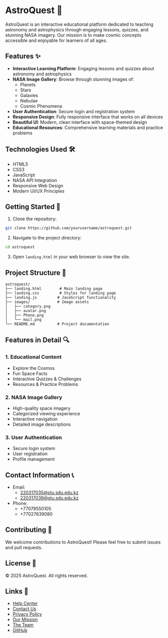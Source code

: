 # AstroQuest 🌌

AstroQuest is an interactive educational platform dedicated to teaching astronomy and astrophysics through engaging lessons, quizzes, and stunning NASA imagery. Our mission is to make cosmic concepts accessible and enjoyable for learners of all ages.

## Features ✨

- **Interactive Learning Platform**: Engaging lessons and quizzes about astronomy and astrophysics
- **NASA Image Gallery**: Browse through stunning images of:
  - Planets
  - Stars
  - Galaxies
  - Nebulae
  - Cosmic Phenomena
- **User Authentication**: Secure login and registration system
- **Responsive Design**: Fully responsive interface that works on all devices
- **Beautiful UI**: Modern, clean interface with space-themed design
- **Educational Resources**: Comprehensive learning materials and practice problems

## Technologies Used 🛠️

- HTML5
- CSS3
- JavaScript
- NASA API Integration
- Responsive Web Design
- Modern UI/UX Principles

## Getting Started 🚀

1. Clone the repository:
```bash
git clone https://github.com/yourusername/astroquest.git
```

2. Navigate to the project directory:
```bash
cd astroquest
```

3. Open `landing.html` in your web browser to view the site.

## Project Structure 📁

```
astroquest/
├── landing.html        # Main landing page
├── landing.css         # Styles for landing page
├── landing.js         # JavaScript functionality
├── images/            # Image assets
│   ├── category.png
│   ├── avatar.png
│   ├── Phone.png
│   └── mail.png
└── README.md          # Project documentation
```

## Features in Detail 🔍

### 1. Educational Content
- Explore the Cosmos
- Fun Space Facts
- Interactive Quizzes & Challenges
- Resources & Practice Problems

### 2. NASA Image Gallery
- High-quality space imagery
- Categorized viewing experience
- Interactive navigation
- Detailed image descriptions

### 3. User Authentication
- Secure login system
- User registration
- Profile management

## Contact Information 📞

- Email: 
  - 220317035@stu.sdu.edu.kz
  - 220317039@stu.sdu.edu.kz
- Phone:
  - +77079550105
  - +77027839080

## Contributing 🤝

We welcome contributions to AstroQuest! Please feel free to submit issues and pull requests.

## License 📄

© 2025 AstroQuest. All rights reserved.

## Links 🔗

- [Help Center](help_center_page.html)
- [Contact Us](contact_us_page.html)
- [Privacy Policy](privacy.html)
- [Our Mission](mission-page.html)
- [The Team](team_page.html)
- [GitHub](https://github.com/dashboard)

